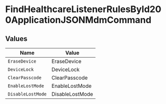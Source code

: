 # FindHealthcareListenerRulesById200ApplicationJSONMdmCommand


## Values

| Name              | Value             |
| ----------------- | ----------------- |
| `EraseDevice`     | EraseDevice       |
| `DeviceLock`      | DeviceLock        |
| `ClearPasscode`   | ClearPasscode     |
| `EnableLostMode`  | EnableLostMode    |
| `DisableLostMode` | DisableLostMode   |